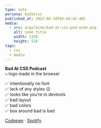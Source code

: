 ```yaml
---
type: note
persona: badatcss
published_at: 2023-08-18T04:44:42.485
media:
  - src: argyleink/bad-at-css-pod-wide.png
    alt: some title
    width: 1158
    height: 518
tags: 
  - css
  - media
---
```


**Bad At CSS Podcast**  
⤷ logo made in the browser

✅ intentionally no font  
✅ lack of any styles 😉  
✅ looks like you're in devtools  
✅ bad layout  
✅ bad colors  
✅ box around bad is bad  

[Codepen](https://codepen.io/argyleink/full/bGOGwNV) · [Spotify](https://open.spotify.com/show/5vtb28Q1QNzgv07v9LzpGp)